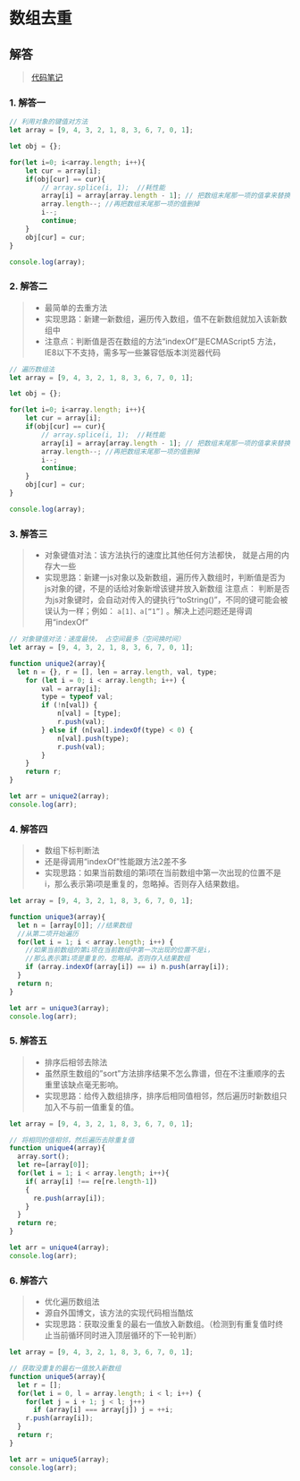 # 数组去重
<ClientOnly>
  <Valine></Valine>
</ClientOnly>

## 解答
> [代码笔记](https://zmx2321.github.io/blog_code/algorithm/other/example/base/arr_quchong)

### 1. 解答一
```js
// 利用对象的键值对方法
let array = [9, 4, 3, 2, 1, 8, 3, 6, 7, 0, 1];

let obj = {};

for(let i=0; i<array.length; i++){
	let cur = array[i];
	if(obj[cur] == cur){
		// array.splice(i, 1);	//耗性能
		array[i] = array[array.length - 1];	// 把数组末尾那一项的值拿来替换当前项
		array.length--;	//再把数组末尾那一项的值删掉
		i--;
		continue;
	}
	obj[cur] = cur;
}

console.log(array);
```

### 2. 解答二
> - 最简单的去重方法
> - 实现思路：新建一新数组，遍历传入数组，值不在新数组就加入该新数组中
> - 注意点：判断值是否在数组的方法“indexOf”是ECMAScript5 方法，IE8以下不支持，需多写一些兼容低版本浏览器代码

```js
// 遍历数组法
let array = [9, 4, 3, 2, 1, 8, 3, 6, 7, 0, 1];

let obj = {};

for(let i=0; i<array.length; i++){
	let cur = array[i];
	if(obj[cur] == cur){
		// array.splice(i, 1);	//耗性能
		array[i] = array[array.length - 1];	// 把数组末尾那一项的值拿来替换当前项
		array.length--;	//再把数组末尾那一项的值删掉
		i--;
		continue;
	}
	obj[cur] = cur;
}

console.log(array);
```

### 3. 解答三
> - 对象键值对法：该方法执行的速度比其他任何方法都快， 就是占用的内存大一些
> - 实现思路：新建一js对象以及新数组，遍历传入数组时，判断值是否为js对象的键，不是的话给对象新增该键并放入新数组
> 注意点： 判断是否为js对象键时，会自动对传入的键执行“toString()”，不同的键可能会被误认为一样；例如： `a[1]、a[“1”]` 。解决上述问题还是得调用“indexOf”

```js
// 对象键值对法：速度最快， 占空间最多（空间换时间）
let array = [9, 4, 3, 2, 1, 8, 3, 6, 7, 0, 1];

function unique2(array){
  let n = {}, r = [], len = array.length, val, type;
    for (let i = 0; i < array.length; i++) {
        val = array[i];
        type = typeof val;
        if (!n[val]) {
            n[val] = [type];
            r.push(val);
        } else if (n[val].indexOf(type) < 0) {
            n[val].push(type);
            r.push(val);
        }
    }
    return r;
}

let arr = unique2(array);
console.log(arr);
```

### 4. 解答四
> - 数组下标判断法
> - 还是得调用“indexOf”性能跟方法2差不多
> - 实现思路：如果当前数组的第i项在当前数组中第一次出现的位置不是i，那么表示第i项是重复的，忽略掉。否则存入结果数组。

```js
let array = [9, 4, 3, 2, 1, 8, 3, 6, 7, 0, 1];

function unique3(array){
  let n = [array[0]]; //结果数组
  //从第二项开始遍历
  for(let i = 1; i < array.length; i++) {
    //如果当前数组的第i项在当前数组中第一次出现的位置不是i，
    //那么表示第i项是重复的，忽略掉。否则存入结果数组
    if (array.indexOf(array[i]) == i) n.push(array[i]);
  }
  return n;
}

let arr = unique3(array);
console.log(arr);
```

### 5. 解答五
> - 排序后相邻去除法
> - 虽然原生数组的”sort”方法排序结果不怎么靠谱，但在不注重顺序的去重里该缺点毫无影响。
> - 实现思路：给传入数组排序，排序后相同值相邻，然后遍历时新数组只加入不与前一值重复的值。

```js
let array = [9, 4, 3, 2, 1, 8, 3, 6, 7, 0, 1];

// 将相同的值相邻，然后遍历去除重复值
function unique4(array){
  array.sort(); 
  let re=[array[0]];
  for(let i = 1; i < array.length; i++){
    if( array[i] !== re[re.length-1])
    {
      re.push(array[i]);
    }
  }
  return re;
}

let arr = unique4(array);
console.log(arr);
```

### 6. 解答六
> - 优化遍历数组法
> - 源自外国博文，该方法的实现代码相当酷炫
> - 实现思路：获取没重复的最右一值放入新数组。（检测到有重复值时终止当前循环同时进入顶层循环的下一轮判断）

```js
let array = [9, 4, 3, 2, 1, 8, 3, 6, 7, 0, 1];

// 获取没重复的最右一值放入新数组
function unique5(array){
  let r = [];
  for(let i = 0, l = array.length; i < l; i++) {
    for(let j = i + 1; j < l; j++)
      if (array[i] === array[j]) j = ++i;
    r.push(array[i]);
  }
  return r;
}

let arr = unique5(array);
console.log(arr);
```

